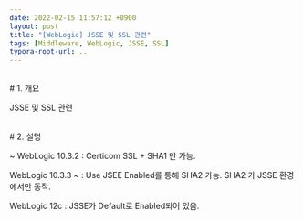 ```yaml
---
date: 2022-02-15 11:57:12 +0900
layout: post
title: "[WebLogic] JSSE 및 SSL 관련"
tags: [Middleware, WebLogic, JSSE, SSL]
typora-root-url: ..
---
```


<br># 1. 개요

JSSE 및 SSL 관련

<br>
# 2. 설명

~ WebLogic 10.3.2 : Certicom SSL + SHA1 만 가능.

WebLogic 10.3.3 ~ : Use JSEE Enabled를 통해 SHA2 가능.  SHA2 가 JSSE 환경에서만 동작.

WebLogic 12c : JSSE가 Default로 Enabled되어 있음.
